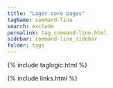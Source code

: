 ```yaml
---
title: "Lager core pages"
tagName: command-line
search: exclude
permalink: tag_command-line.html
sidebar: command-line_sidebar
folder: tags
---
```

{% include taglogic.html %}

{% include links.html %}
